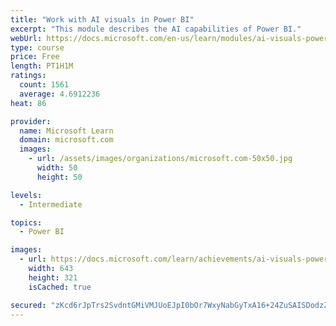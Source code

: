 ```yaml
---
title: "Work with AI visuals in Power BI"
excerpt: "This module describes the AI capabilities of Power BI."
webUrl: https://docs.microsoft.com/en-us/learn/modules/ai-visuals-power-bi/
type: course
price: Free
length: PT1H1M
ratings:
  count: 1561
  average: 4.6912236
heat: 86

provider:
  name: Microsoft Learn
  domain: microsoft.com
  images:
    - url: /assets/images/organizations/microsoft.com-50x50.jpg
      width: 50
      height: 50

levels:
  - Intermediate

topics:
  - Power BI

images:
  - url: https://docs.microsoft.com/learn/achievements/ai-visuals-power-bi-social.png
    width: 643
    height: 321
    isCached: true

secured: "zKcd6rJpTrs2SvdntGMiVMJUoEJpI0bOr7WxyNabGyTxA16+24ZuSAISDodzZzXVwu8FwYPCGG2dtmwB46d1HKxBDPQj99aKy6BoaFpjjAvQqqi5fuf3BMJjnHuG5la4vzII2IKVQh7XZVkpq+rO3jZZOK3IjHUAtEBp8epKJFr8IjKvGFiM+FnQN3ydbf5f+aPNq1CpOOceuRN01al2GifkjQBZvVWhWa4mMKM57dN7Wi26nVuBiVDbVE9qtpEhYo1f/E0H3EEy112S7dodFXNP+tpaikwt5umHWj1D/Sr6ZO0Wx59VtiaBQJJs1Ja1rnaqltIQlyqNipeiU4pnoVk0iIEAkPkl86tuqARw6oW8lHNJ+Yb6G/Eii7U3yxL0/SKp87L3fIWPMbjN935uRmdUL2WIn6lMQ/m9t8OJ8LI=;QxDOtQlgsyUqpv8YU5gqpA=="
---
```


